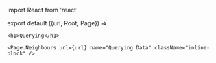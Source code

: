 import React from 'react'

export default ({url, Root, Page}) =>
  <Page url={url}
        name="Querying Data"
        weight={40}>

    <h1>Querying</h1>

    <Page.Neighbours url={url} name="Querying Data" className="inline-block" />
  </Page>
